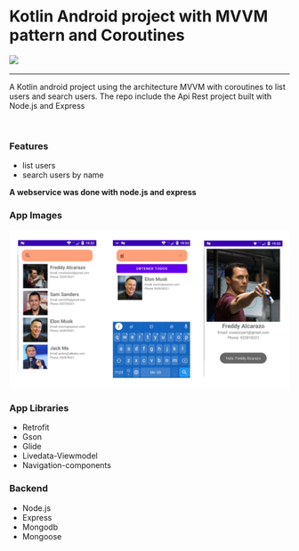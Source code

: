# Kotlin Android project with MVVM pattern and Coroutines
<img src="https://developer.android.com/topic/libraries/architecture/images/final-architecture.png">
<hr>
<p>A Kotlin android project using the architecture MVVM with coroutines to list users and search users.
The repo include the Api Rest project built with Node.js and Express</p>
<br>
<h3>Features</h3>
<ul>
  <li>list users</li>
  <li>search users by name</li>
 </ul>
 <strong>A webservice was done with node.js and express</strong>
 <br>
 <h3>App Images</h3>
 <img src="https://github.com/alcarazolabs/Kotlin_Mvvm_list_users_and_search/blob/main/ApiRestJsonWebToken/gitimg.png">

<h3>App Libraries</h3>
<ul>
  <li>Retrofit</li>
  <li>Gson</li>
  <li>Glide</li>
  <li>Livedata-Viewmodel</li>
  <li>Navigation-components</li>
 </ul>
 <h3>Backend</h3>
<ul>
  <li>Node.js</li>
  <li>Express</li>
  <li>Mongodb</li>
  <li>Mongoose</li>
 </ul>

